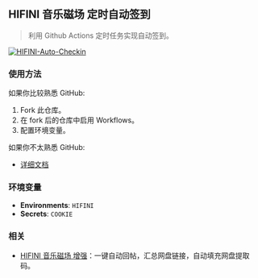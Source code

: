 ## HIFINI 音乐磁场 定时自动签到

> 利用 Github Actions 定时任务实现自动签到。

[![HIFINI-Auto-Checkin](https://github.com/ewigl/hifini-auto-checkin/actions/workflows/Checkin.yml/badge.svg)](https://github.com/ewigl/hifini-auto-checkin/actions/workflows/Checkin.yml)

### 使用方法

如果你比较熟悉 GitHub:

1. Fork 此仓库。
2. 在 fork 后的仓库中启用 Workflows。
3. 配置环境变量。

如果你不太熟悉 GitHub:

- [详细文档](https://ewigl.github.io/notes/posts/programming/github-actions/)

### 环境变量

- **Environments**: `HIFINI`
- **Secrets**: `COOKIE`

### 相关

- [HIFINI 音乐磁场 增强](https://github.com/ewigl/hifini-enhanced)：一键自动回帖，汇总网盘链接，自动填充网盘提取码。
